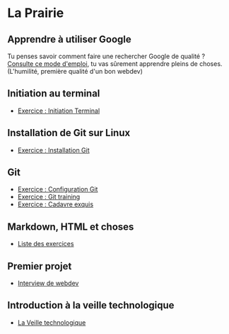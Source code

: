 # La Prairie

## Apprendre à utiliser Google

Tu penses savoir comment faire une rechercher Google de qualité ? [Consulte ce mode d'emploi](UtiliserGoogle.md), tu vas sûrement apprendre pleins de choses.
(L'humilité, première qualité d'un bon webdev)

## Initiation au terminal

- [Exercice : Initiation Terminal](initiation_terminal.md)

## Installation de Git sur Linux

- [Exercice : Installation Git](git/exercice-git-installation.md)

## Git

- [Exercice : Configuration Git](git/exercice-git-configuration.md)
- [Exercice : Git training](git/exercice-git-training.md)
- [Exercice : Cadavre exquis](git/exercice-git-cadavre-exquis.md)

## Markdown, HTML et choses

- [Liste des exercices](html-css/README.md)

## Premier projet
- [Interview de webdev](../../Projects/interview-webdev)

## Introduction à la veille technologique

- [La Veille technologique](homework-la_veille.md)
